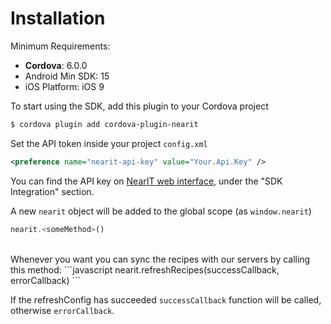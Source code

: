 # Installation

Minimum Requirements:

- **Cordova**: 6.0.0
- Android Min SDK: 15
- iOS Platform: iOS 9

To start using the SDK, add this plugin to your Cordova project

```bash
$ cordova plugin add cordova-plugin-nearit
```

Set the API token inside your project `config.xml`
```xml
<preference name="nearit-api-key" value="Your.Api.Key" />
```
You can find the API key on [NearIT web interface](https://go.nearit.com/), under the "SDK Integration" section.

A new `nearit` object will be added to the global scope (as `window.nearit`)
```javascript
nearit.<someMethod>()
```

<br>
Whenever you want you can sync the recipes with our servers by calling this method:
```javascript
nearit.refreshRecipes(successCallback, errorCallback)
```

If the refreshConfig has succeeded `successCallback` function will be called, otherwise `errorCallback`.
